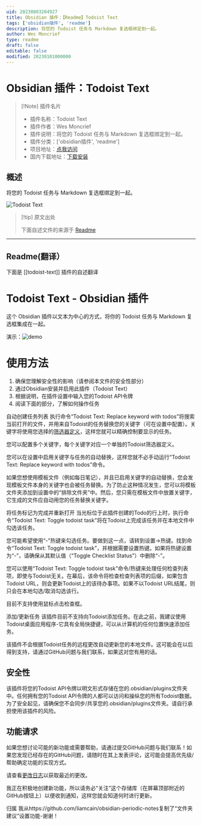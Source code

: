 ```yaml
---
uid: 20230803204927
title: Obsidian 插件：【Readme】Todoist Text
tags: ['obsidian插件', 'readme']
description: 将您的 Todoist 任务与 Markdown 复选框绑定到一起。
author: Wes Moncrief
type: readme
draft: false
editable: false
modified: 20230101000000
---
```


# Obsidian 插件：Todoist Text

> [!Note] 插件名片
> - 插件名称：Todoist Text
> - 插件作者：Wes Moncrief
> - 插件说明：将您的 Todoist 任务与 Markdown 复选框绑定到一起。
> - 插件分类：['obsidian插件', 'readme']
> - 项目地址：[点我访问](https://github.com/wesmoncrief/obsidian-todoist-text)
> - 国内下载地址：[下载安装](https://pkmer.cn/products/plugin/pluginMarket/?todoist-text)

## 概述

将您的 Todoist 任务与 Markdown 复选框绑定到一起。

![Todoist Text](https://cdn.pkmer.cn/covers/todoist-text.gif!pkmer)

> [!tip] 原文出处
> 
>下面自述文件的来源于 [Readme](https://ghproxy.net/https://raw.githubusercontent.com/wesmoncrief/obsidian-todoist-text/master/README.md)
> 

---

## Readme(翻译）

下面是 [[todoist-text]] 插件的自述翻译


# Todoist Text - Obsidian 插件

这个 Obsidian 插件以文本为中心的方式，将你的 Todoist 任务与 Markdown 复选框集成在一起。

演示：![demo](https://raw.githubusercontent.com/wesmoncrief/obsidian-todoist-text/master/demo.gif)

# 使用方法
1. 确保您理解安全性的影响（请参阅本文件的安全性部分）
2. 通过Obsidian安装并启用此插件（Todoist Text）
3. 根据说明，在插件设置中输入您的Todoist API令牌
4. 阅读下面的部分，了解如何操作任务

自动创建任务列表
执行命令“Todoist Text: Replace keyword with todos”将搜索当前打开的文件，并用来自Todoist的任务替换您的关键字（可在设置中配置）。关键字将使用您选择的[筛选器定义](https://todoist.com/help/articles/introduction-to-filters)，这样您就可以精确控制要显示的任务。

您可以配置多个关键字，每个关键字对应一个单独的Todoist筛选器定义。

您可以在设置中启用关键字与任务的自动替换，这样您就不必手动运行“Todoist Text: Replace keyword with todos”命令。

如果您想使用模板文件（例如每日笔记），并且已启用关键字的自动替换，您会发现模板文件本身的关键字也会被任务替换。为了防止这种情况发生，您可以将模板文件夹添加到设置中的“排除文件夹”中。然后，您只需在模板文件中放置关键字，它生成的文件应自动用您的任务替换关键字。

将任务标记为完成并重新打开
当光标位于此插件创建的Todo的行上时，执行命令“Todoist Text: Toggle todoist task”将在Todoist上完成该任务并在本地文件中勾选该任务。

您可能希望使用“<Cmd>-<Enter>”热键来勾选任务。要做到这一点，请转到设置->热键。找到命令“Todoist Text: Toggle todoist task”，并根据需要设置热键。如果将热键设置为“<Cmd>-<Enter>”，请确保从其默认值（“Toggle Checklist Status”）中删除“<Cmd>-<Enter>”。

您可以使用“Todoist Text: Toggle todoist task”命令/热键来处理任何检查列表项，即使与Todoist无关。在幕后，该命令将检查检查列表项的后缀，如果包含Todoist URL，则会更新Todoist上的该待办事项。如果不以Todoist URL结尾，则只会在本地勾选/取消勾选该行。

目前不支持使用鼠标点击检查框。

添加/更新任务
该插件目前不支持向Todoist添加任务。在此之前，我建议使用Todoist桌面应用程序-它具有全局快捷键，可以从计算机的任何位置快速添加任务。

该插件不会根据Todoist任务的远程更改自动更新您的本地文件。这可能会在以后得到支持，请通过GitHub问题与我们联系，如果这对您有用的话。

## 安全性
该插件将您的Todoist API令牌以明文形式存储在您的.obsidian/plugins文件夹中。任何拥有您的Todoist API令牌的人都可以访问和操纵您的所有Todoist数据。为了安全起见，请确保您不会同步/共享您的.obsidian/plugins文件夹。请自行承担使用该插件的风险。

## 功能请求
如果您想讨论可能的新功能或需要帮助，请通过提交GitHub问题与我们联系！如果您发现已经存在的GitHub问题，请随时在其上发表评论，这可能会提高优先级/帮助确定功能的实现方式。

请查看[更改日志](CHANGELOG.md)以获取最近的更改。

我正在积极地创建新功能，所以请务必“关注”这个存储库（在屏幕顶部附近的GitHub按钮上）以便收到通知，这样您就会知道何时进行更新。

归属
我从https://github.com/liamcain/obsidian-periodic-notes复制了“文件夹建议”设置功能-谢谢！



